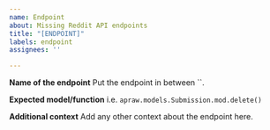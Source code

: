 ```yaml
---
name: Endpoint
about: Missing Reddit API endpoints
title: "[ENDPOINT]"
labels: endpoint
assignees: ''

---
```


**Name of the endpoint** Put the endpoint in between \`\`.

**Expected model/function** i.e. `apraw.models.Submission.mod.delete()`

**Additional context** Add any other context about the endpoint here.

